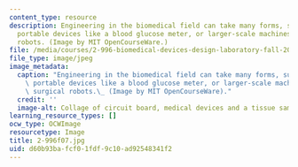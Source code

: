 ```yaml
---
content_type: resource
description: Engineering in the biomedical field can take many forms, such as designing
  portable devices like a blood glucose meter, or larger-scale machines such as surgical
  robots. (Image by MIT OpenCourseWare.)
file: /media/courses/2-996-biomedical-devices-design-laboratory-fall-2007/d60b93bafcf01fdf9c10ad92548341f2_2-996f07.jpg
file_type: image/jpeg
image_metadata:
  caption: "Engineering in the biomedical field can take many forms, such as designing\
    \ portable devices like a blood glucose meter, or larger-scale machines such as\
    \ surgical robots.\_ (Image by MIT OpenCourseWare)."
  credit: ''
  image-alt: Collage of circuit board, medical devices and a tissue sample.
learning_resource_types: []
ocw_type: OCWImage
resourcetype: Image
title: 2-996f07.jpg
uid: d60b93ba-fcf0-1fdf-9c10-ad92548341f2
---
```

